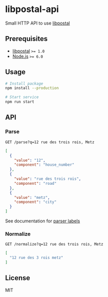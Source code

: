 # libpostal-api
Small HTTP API to use [libpostal](https://github.com/openvenues/libpostal)

## Prerequisites

* [libpostal](https://github.com/openvenues/libpostal) `>= 1.0`
* [Node.js](https://nodejs.org) `>= 6.0`

## Usage

```bash
# Install package
npm install --production

# Start service
npm run start
```

## API

### Parse

`GET /parse?q=12 rue des trois rois, Metz`

```json
[
  {
    "value": "12",
    "component": "house_number"
  },
  {
    "value": "rue des trois rois",
    "component": "road"
  },
  {
    "value": "metz",
    "component": "city"
  }
]
```

See documentation for [parser labels](https://github.com/openvenues/libpostal#parser-labels)

### Normalize

`GET /normalize?q=12 rue des trois rois, Metz`

```json
[
  "12 rue des 3 rois metz"
]
```

## License

MIT
